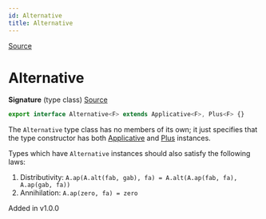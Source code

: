 ```yaml
---
id: Alternative
title: Alternative
---
```


[Source](https://github.com/gcanti/fp-ts/blob/master/src/Alternative.ts)

# Alternative

**Signature** (type class) [Source](https://github.com/gcanti/fp-ts/blob/master/src/Alternative.ts#L17-L17)

```ts
export interface Alternative<F> extends Applicative<F>, Plus<F> {}
```

The `Alternative` type class has no members of its own; it just specifies that the type constructor has both
[Applicative](./Applicative.md) and [Plus](./Plus.md) instances.

Types which have `Alternative` instances should also satisfy the following laws:

1. Distributivity: `A.ap(A.alt(fab, gab), fa) = A.alt(A.ap(fab, fa), A.ap(gab, fa))`
2. Annihilation: `A.ap(zero, fa) = zero`

Added in v1.0.0
